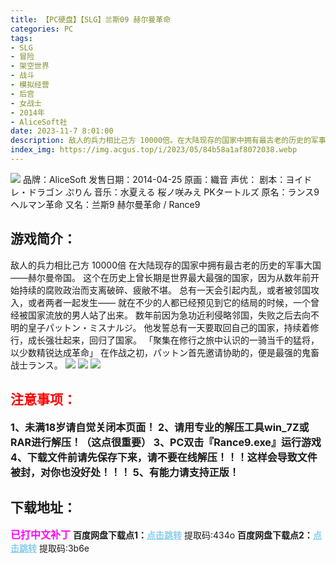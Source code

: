 ```yaml
---
title: 【PC硬盘】【SLG】兰斯09 赫尔曼革命
categories: PC
tags:
- SLG
- 冒险
- 架空世界
- 战斗
- 模拟经营
- 后宫
- 女战士
- 2014年
- AliceSoft社
date: 2023-11-7 8:01:00
description: 敌人的兵力相比己方 10000倍。在大陆现存的国家中拥有最古老的历史的军事大国——赫尔曼帝国。这个在历史上曾长期是世界最大最强的国家，因为从数年前开始持续的腐败政治而支离破碎、疲敝不堪。总有一天会引起内乱，或者被邻国攻入，或者两者一起发生——就在不少的人都已经预见到它的结局的时候，一个曾经被国家流放的男人站了出来。数年前因为急功近利侵略邻国，失败之后去向不明的皇子パットン・ミスナルジ。
index_img: https://img.acgus.top/i/2023/05/84b58a1af8072038.webp
---
```

![](https://img.acgus.top/i/2023/05/84b58a1af8072038.webp)
品牌：AliceSoft
发售日期：2014-04-25
原画：織音
声优：
剧本：ヨイドレ・ドラゴン ぷりん
音乐：水夏える 桜ノ咲みえ PKタートルズ
原名：ランス9 ヘルマン革命
又名：兰斯9 赫尔曼革命 / Rance9

## 游戏简介：
敌人的兵力相比己方 10000倍
在大陆现存的国家中拥有最古老的历史的军事大国——赫尔曼帝国。
这个在历史上曾长期是世界最大最强的国家，因为从数年前开始持续的腐败政治而支离破碎、疲敝不堪。
总有一天会引起内乱，或者被邻国攻入，或者两者一起发生——
就在不少的人都已经预见到它的结局的时候，一个曾经被国家流放的男人站了出来。
数年前因为急功近利侵略邻国，失败之后去向不明的皇子パットン・ミスナルジ。
他发誓总有一天要取回自己的国家，持续着修行，成长强壮起来，回归了国家。
「聚集在修行之旅中认识的一骑当千的猛将，以少数精锐达成革命」
在作战之初，パットン首先邀请协助的，便是最强的鬼畜战士ランス。
![](https://img.acgus.top/i/2023/05/a15bfa616c072052.webp)
![](https://img.acgus.top/i/2023/05/31f6bff26f072043.webp)
![](https://img.acgus.top/i/2023/05/367d6edff1072048.webp)





## <font color=#FF0000 >注意事项：</font>
<font size=3><b>1、未满18岁请自觉关闭本页面！
2、请用专业的解压工具win_7Z或RAR进行解压！（这点很重要）
3、PC双击『Rance9.exe』运行游戏
4、下载文件前请先保存下来，请不要在线解压！！！这样会导致文件被封，对你也没好处！！！
5、有能力请支持正版！</b></font>

## 下载地址：
<font color=#FF00FF size=3><b>已打中文补丁</b></font>
<b>百度网盘下载点1：</b><a href="https://pan.baidu.com/s/1gcPN4pBeh3zUSeXlcEwQNQ?pwd=434o" style="color: #87CEEB;"><b>点击跳转</b></a> 提取码:434o
<b>百度网盘下载点2：</b><a href="https://pan.baidu.com/s/1ER2yaLPYVuF1WjaDzY6DXQ?pwd=3b6e" style="color: #87CEEB;"><b>点击跳转</b></a> 提取码:3b6e
